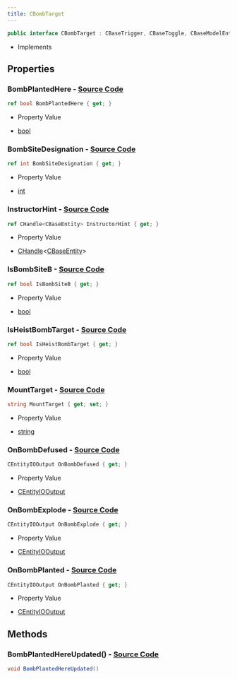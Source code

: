 ```yaml
---
title: CBombTarget
---
```


```csharp
public interface CBombTarget : CBaseTrigger, CBaseToggle, CBaseModelEntity, CBaseEntity, CEntityInstance, ISchemaClass<CEntityInstance>, ISchemaClass<CBaseEntity>, ISchemaClass<CBaseModelEntity>, ISchemaClass<CBaseToggle>, ISchemaClass<CBaseTrigger>, ISchemaClass<CBombTarget>, ISchemaField, ISchemaClass, INativeHandle
```

- Implements

## Properties

### **BombPlantedHere** - [Source Code](https://github.com/swiftly-solution/swiftlys2/blob/main/managed/src/SwiftlyS2.Generated/Schemas/Interfaces/CBombTarget.cs#L26)

```csharp
ref bool BombPlantedHere { get; }
```

- Property Value

- [bool](https://learn.microsoft.com/dotnet/api/system.boolean)

### **BombSiteDesignation** - [Source Code](https://github.com/swiftly-solution/swiftlys2/blob/main/managed/src/SwiftlyS2.Generated/Schemas/Interfaces/CBombTarget.cs#L32)

```csharp
ref int BombSiteDesignation { get; }
```

- Property Value

- [int](https://learn.microsoft.com/dotnet/api/system.int32)

### **InstructorHint** - [Source Code](https://github.com/swiftly-solution/swiftlys2/blob/main/managed/src/SwiftlyS2.Generated/Schemas/Interfaces/CBombTarget.cs#L30)

```csharp
ref CHandle<CBaseEntity> InstructorHint { get; }
```

- Property Value

- [CHandle](/docs/api/shared/natives/chandle-1)<[CBaseEntity](/docs/api/shared/schemadefinitions/cbaseentity)>

### **IsBombSiteB** - [Source Code](https://github.com/swiftly-solution/swiftlys2/blob/main/managed/src/SwiftlyS2.Generated/Schemas/Interfaces/CBombTarget.cs#L22)

```csharp
ref bool IsBombSiteB { get; }
```

- Property Value

- [bool](https://learn.microsoft.com/dotnet/api/system.boolean)

### **IsHeistBombTarget** - [Source Code](https://github.com/swiftly-solution/swiftlys2/blob/main/managed/src/SwiftlyS2.Generated/Schemas/Interfaces/CBombTarget.cs#L24)

```csharp
ref bool IsHeistBombTarget { get; }
```

- Property Value

- [bool](https://learn.microsoft.com/dotnet/api/system.boolean)

### **MountTarget** - [Source Code](https://github.com/swiftly-solution/swiftlys2/blob/main/managed/src/SwiftlyS2.Generated/Schemas/Interfaces/CBombTarget.cs#L28)

```csharp
string MountTarget { get; set; }
```

- Property Value

- [string](https://learn.microsoft.com/dotnet/api/system.string)

### **OnBombDefused** - [Source Code](https://github.com/swiftly-solution/swiftlys2/blob/main/managed/src/SwiftlyS2.Generated/Schemas/Interfaces/CBombTarget.cs#L20)

```csharp
CEntityIOOutput OnBombDefused { get; }
```

- Property Value

- [CEntityIOOutput](/docs/api/shared/schemadefinitions/centityiooutput)

### **OnBombExplode** - [Source Code](https://github.com/swiftly-solution/swiftlys2/blob/main/managed/src/SwiftlyS2.Generated/Schemas/Interfaces/CBombTarget.cs#L16)

```csharp
CEntityIOOutput OnBombExplode { get; }
```

- Property Value

- [CEntityIOOutput](/docs/api/shared/schemadefinitions/centityiooutput)

### **OnBombPlanted** - [Source Code](https://github.com/swiftly-solution/swiftlys2/blob/main/managed/src/SwiftlyS2.Generated/Schemas/Interfaces/CBombTarget.cs#L18)

```csharp
CEntityIOOutput OnBombPlanted { get; }
```

- Property Value

- [CEntityIOOutput](/docs/api/shared/schemadefinitions/centityiooutput)

## Methods

### **BombPlantedHereUpdated()** - [Source Code](https://github.com/swiftly-solution/swiftlys2/blob/main/managed/src/SwiftlyS2.Generated/Schemas/Interfaces/CBombTarget.cs#L34)

```csharp
void BombPlantedHereUpdated()
```

